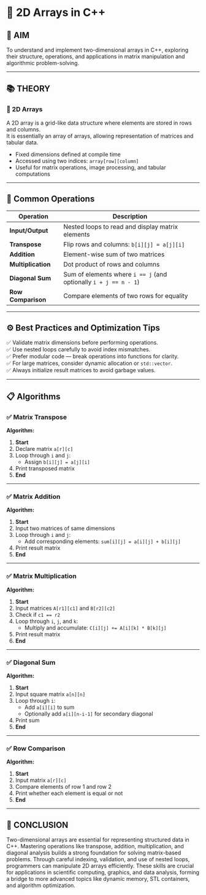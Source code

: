 # 🧮 2D Arrays in C++

## 🎯 AIM
To understand and implement two-dimensional arrays in C++, exploring their structure, operations, and applications in matrix manipulation and algorithmic problem-solving.

---

## 📚 THEORY

### 📌 2D Arrays
A 2D array is a grid-like data structure where elements are stored in rows and columns.  
It is essentially an array of arrays, allowing representation of matrices and tabular data.

- Fixed dimensions defined at compile time  
- Accessed using two indices: `array[row][column]`  
- Useful for matrix operations, image processing, and tabular computations  

---

## 🔄 Common Operations

| Operation         | Description |
|-------------------|-------------|
| **Input/Output**  | Nested loops to read and display matrix elements |
| **Transpose**     | Flip rows and columns: `b[i][j] = a[j][i]` |
| **Addition**      | Element-wise sum of two matrices |
| **Multiplication**| Dot product of rows and columns |
| **Diagonal Sum**  | Sum of elements where `i == j` (and optionally `i + j == n - 1`) |
| **Row Comparison**| Compare elements of two rows for equality |

---

## ⚙️ Best Practices and Optimization Tips

✅ Validate matrix dimensions before performing operations.  
✅ Use nested loops carefully to avoid index mismatches.  
✅ Prefer modular code — break operations into functions for clarity.  
✅ For large matrices, consider dynamic allocation or `std::vector`.  
✅ Always initialize result matrices to avoid garbage values.  

---

## 📋 Algorithms

### ✅ Matrix Transpose
**Algorithm:**
1. **Start**
2. Declare matrix `a[r][c]`
3. Loop through `i` and `j`:
   - Assign `b[i][j] = a[j][i]`
4. Print transposed matrix
5. **End**

---

### ✅ Matrix Addition
**Algorithm:**
1. **Start**
2. Input two matrices of same dimensions
3. Loop through `i` and `j`:
   - Add corresponding elements: `sum[i][j] = a[i][j] + b[i][j]`
4. Print result matrix
5. **End**

---

### ✅ Matrix Multiplication
**Algorithm:**
1. **Start**
2. Input matrices `A[r1][c1]` and `B[r2][c2]`
3. Check if `c1 == r2`
4. Loop through `i`, `j`, and `k`:
   - Multiply and accumulate: `C[i][j] += A[i][k] * B[k][j]`
5. Print result matrix
6. **End**

---

### ✅ Diagonal Sum
**Algorithm:**
1. **Start**
2. Input square matrix `a[n][n]`
3. Loop through `i`:
   - Add `a[i][i]` to sum
   - Optionally add `a[i][n-i-1]` for secondary diagonal
4. Print sum
5. **End**

---

### ✅ Row Comparison
**Algorithm:**
1. **Start**
2. Input matrix `a[r][c]`
3. Compare elements of row 1 and row 2
4. Print whether each element is equal or not
5. **End**

---

## 🧠 CONCLUSION
Two-dimensional arrays are essential for representing structured data in C++. Mastering operations like transpose, addition, multiplication, and diagonal analysis builds a strong foundation for solving matrix-based problems. Through careful indexing, validation, and use of nested loops, programmers can manipulate 2D arrays efficiently. These skills are crucial for applications in scientific computing, graphics, and data analysis, forming a bridge to more advanced topics like dynamic memory, STL containers, and algorithm optimization.
